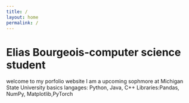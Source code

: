 ```yaml
---
title: /
layout: home
permalink: /
---
```


# Elias Bourgeois-computer science student

welcome to my porfolio website
I am a upcoming sophmore at Michigan State University
basics
langages: Python, Java, C++
Libraries:Pandas, NumPy, Matplotlib,PyTorch
